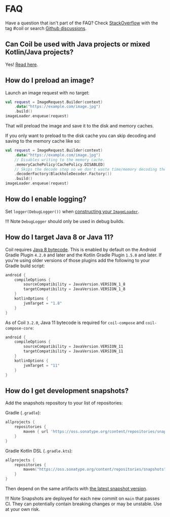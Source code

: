 # FAQ

Have a question that isn't part of the FAQ? Check [StackOverflow](https://stackoverflow.com/questions/tagged/coil) with the tag #coil or search [Github discussions](https://github.com/coil-kt/coil/discussions).

## Can Coil be used with Java projects or mixed Kotlin/Java projects?

Yes! [Read here](java_compatibility.md).

## How do I preload an image?

Launch an image request with no target:

```kotlin
val request = ImageRequest.Builder(context)
    .data("https://example.com/image.jpg")
    .build()
imageLoader.enqueue(request)
```

That will preload the image and save it to the disk and memory caches.

If you only want to preload to the disk cache you can skip decoding and saving to the memory cache like so:

```kotlin
val request = ImageRequest.Builder(context)
    .data("https://example.com/image.jpg")
    // Disables writing to the memory cache.
    .memoryCachePolicy(CachePolicy.DISABLED)
    // Skips the decode step so we don't waste time/memory decoding the image into memory.
    .decoderFactory(BlackholeDecoder.Factory())
    .build()
imageLoader.enqueue(request)
```

## How do I enable logging?

Set `logger(DebugLogger())` when [constructing your `ImageLoader`](getting_started.md#configuring-the-singleton-imageloader).

!!! Note
    `DebugLogger` should only be used in debug builds.

## How do I target Java 8 or Java 11?

Coil requires [Java 8 bytecode](https://developer.android.com/studio/write/java8-support). This is enabled by default on the Android Gradle Plugin `4.2.0` and later and the Kotlin Gradle Plugin `1.5.0` and later. If you're using older versions of those plugins add the following to your Gradle build script:

```kotlin
android {
    compileOptions {
        sourceCompatibility = JavaVersion.VERSION_1_8
        targetCompatibility = JavaVersion.VERSION_1_8
    }
    kotlinOptions {
        jvmTarget = "1.8"
    }
}
```

As of Coil `3.2.0`, Java 11 bytecode is required for `coil-compose` and `coil-compose-core`:

```kotlin
android {
    compileOptions {
        sourceCompatibility = JavaVersion.VERSION_11
        targetCompatibility = JavaVersion.VERSION_11
    }
    kotlinOptions {
        jvmTarget = "11"
    }
}
```

## How do I get development snapshots?

Add the snapshots repository to your list of repositories:

Gradle (`.gradle`):

```groovy
allprojects {
    repositories {
        maven { url 'https://oss.sonatype.org/content/repositories/snapshots' }
    }
}
```

Gradle Kotlin DSL (`.gradle.kts`):

```kotlin
allprojects {
    repositories {
        maven("https://oss.sonatype.org/content/repositories/snapshots")
    }
}
```

Then depend on the same artifacts with [the latest snapshot version](https://github.com/coil-kt/coil/blob/main/gradle.properties#L34).

!!! Note
    Snapshots are deployed for each new commit on `main` that passes CI. They can potentially contain breaking changes or may be unstable. Use at your own risk.
